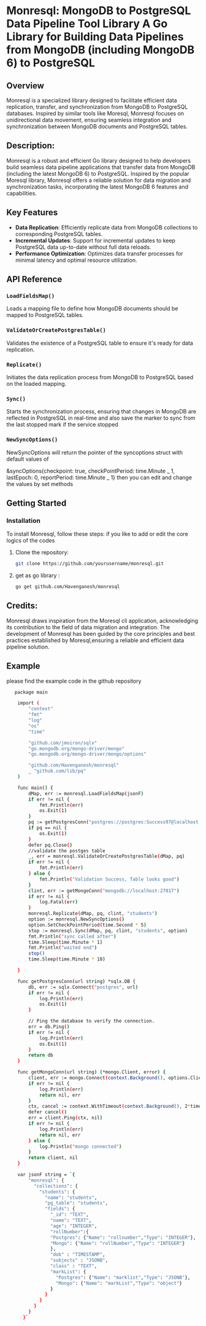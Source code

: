 # Monresql: MongoDB to PostgreSQL Data Pipeline Tool Library A Go Library for Building Data Pipelines from MongoDB (including MongoDB 6) to PostgreSQL

## Overview

Monresql is a specialized library designed to facilitate efficient data replication, transfer, and synchronization from MongoDB to PostgreSQL databases. Inspired by similar tools like Moresql, Monresql focuses on unidirectional data movement, ensuring seamless integration and synchronization between MongoDB documents and PostgreSQL tables.

## Description:

Monresql is a robust and efficient Go library designed to help developers build seamless data pipeline applications that transfer data from MongoDB
(including the latest MongoDB 6) to PostgreSQL. Inspired by the popular Moresql library,
Monresql offers a reliable solution for data migration and synchronization tasks, incorporating the latest MongoDB 6 features and capabilities.

## Key Features

- **Data Replication**: Efficiently replicate data from MongoDB collections to corresponding PostgreSQL tables.
- **Incremental Updates**: Support for incremental updates to keep PostgreSQL data up-to-date without full data reloads.
- **Performance Optimization**: Optimizes data transfer processes for minimal latency and optimal resource utilization.

## API Reference

### `LoadFieldsMap()`

Loads a mapping file to define how MongoDB documents should be mapped to PostgreSQL tables.

### `ValidateOrCreatePostgresTable()`

Validates the existence of a PostgreSQL table to ensure it's ready for data replication.

### `Replicate()`

Initiates the data replication process from MongoDB to PostgreSQL based on the loaded mapping.

### `Sync()`

Starts the synchronization process, ensuring that changes in MongoDB are reflected in PostgreSQL in real-time and also save the marker to sync from the last stopped mark if the service stopped

### `NewSyncOptions()`

NewSyncOptions will return the pointer of the syncoptions struct with default values of

&syncOptions{checkpoint: true, checkPointPeriod: time.Minute _ 1, lastEpoch: 0, reportPeriod: time.Minute _ 1}
then you can edit and change the values by set methods

## Getting Started

### Installation

To install Monresql, follow these steps:
if you like to add or edit the core logics of the codes

1. Clone the repository:

   ```bash
   git clone https://github.com/yourusername/monresql.git

   ```

2. get as go library :
   ```bash
   go get github.com/Havenganesh/monresql
   ```

## Credits:

Monresql draws inspiration from the Moresql cli application, acknowledging its contribution to the field of data migration and integration.
The development of Monresql has been guided by the core principles and best practices established by Moresql,ensuring a reliable and efficient data pipeline solution.

## Example

please find the example code in the github repository

```bash
   package main

    import (
    	"context"
    	"fmt"
    	"log"
    	"os"
    	"time"

    	"github.com/jmoiron/sqlx"
    	"go.mongodb.org/mongo-driver/mongo"
    	"go.mongodb.org/mongo-driver/mongo/options"

    	"github.com/Havenganesh/monresql"
    	_ "github.com/lib/pq"
    )

    func main() {
    	dMap, err := monresql.LoadFieldsMap(jsonF)
    	if err != nil {
    		fmt.Println(err)
    		os.Exit(1)
    	}
    	pq := getPostgresConn("postgres://postgres:Success97@localhost:5432/monresql")
    	if pq == nil {
    		os.Exit(1)
    	}
    	defer pq.Close()
    	//validate the postges table
    	_, err = monresql.ValidateOrCreatePostgresTable(dMap, pq)
    	if err != nil {
    		fmt.Println(err)
    	} else {
    		fmt.Println("Validation Success, Table looks good")
    	}
    	clint, err := getMongoConn("mongodb://localhost:27017")
    	if err != nil {
    		log.Fatal(err)
    	}
    	monresql.Replicate(dMap, pq, clint, "students")
    	option := monresql.NewSyncOptions()
    	option.SetCheckPointPeriod(time.Second * 5)
    	stop := monresql.Sync(dMap, pq, clint, "students", option)
    	fmt.Println("sync called after")
    	time.Sleep(time.Minute * 1)
    	fmt.Println("waited end")
    	stop()
    	time.Sleep(time.Minute * 10)

    }

    func getPostgresConn(url string) *sqlx.DB {
    	db, err := sqlx.Connect("postgres", url)
    	if err != nil {
    		log.Println(err)
    		os.Exit(1)
    	}

    	// Ping the database to verify the connection.
    	err = db.Ping()
    	if err != nil {
    		log.Println(err)
    		os.Exit(1)
    	}
    	return db
    }

    func getMongoConn(url string) (*mongo.Client, error) {
    	client, err := mongo.Connect(context.Background(), options.Client().ApplyURI(url))
    	if err != nil {
    		log.Println(err)
    		return nil, err
    	}
    	ctx, cancel := context.WithTimeout(context.Background(), 2*time.Second)
    	defer cancel()
    	err = client.Ping(ctx, nil)
    	if err != nil {
    		log.Println(err)
    		return nil, err
    	} else {
    		log.Println("mongo connected")
    	}
    	return client, nil
    }

    var jsonF string = `{
    	"monresql": {
    	  "collections": {
    		"students": {
    		  "name": "students",
    		  "pg_table": "students",
    		  "fields": {
    			"_id": "TEXT",
    			"name": "TEXT",
    			"age": "INTEGER",
    			"rollNumber":{
    			"Postgres": {"Name": "rollnumber","Type": "INTEGER"},
    			"Mongo": {"Name": "rollNumber","Type": "INTEGER"}
    			},
    			"dob" : "TIMESTAMP",
    			"subjects" : "JSONB",
    			"class" : "TEXT",
    			"markList": {
    			  "Postgres": {"Name": "marklist","Type": "JSONB"},
    			  "Mongo": {"Name": "markList","Type": "object"}
    			}
    		  }
    		}
    	  }
    	}
      }`


```
